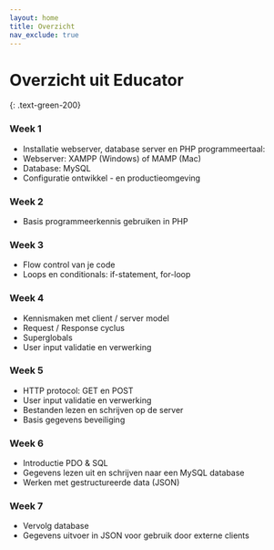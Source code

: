 ```yaml
---
layout: home
title: Overzicht
nav_exclude: true
---
```


#  Overzicht uit Educator
{: .text-green-200}

### Week 1

- Installatie webserver, database server en PHP programmeertaal:
- Webserver: XAMPP (Windows) of MAMP (Mac)
- Database: MySQL
- Configuratie ontwikkel - en productieomgeving

### Week 2

- Basis programmeerkennis gebruiken in PHP

### Week 3

- Flow control van je code
- Loops en conditionals: if-statement, for-loop

### Week 4

- Kennismaken met client / server model
- Request / Response cyclus
- Superglobals
- User input validatie en verwerking

### Week 5

- HTTP protocol: GET en POST
- User input validatie en verwerking
- Bestanden lezen en schrijven op de server
- Basis gegevens beveiliging

### Week 6

- Introductie PDO & SQL
- Gegevens lezen uit en schrijven naar een MySQL database
- Werken met gestructureerde data (JSON)

### Week 7

- Vervolg database
- Gegevens uitvoer in JSON voor gebruik door externe clients
